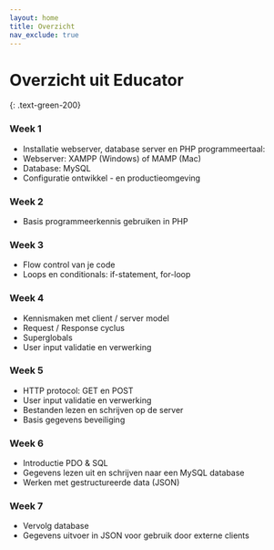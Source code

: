 ```yaml
---
layout: home
title: Overzicht
nav_exclude: true
---
```


#  Overzicht uit Educator
{: .text-green-200}

### Week 1

- Installatie webserver, database server en PHP programmeertaal:
- Webserver: XAMPP (Windows) of MAMP (Mac)
- Database: MySQL
- Configuratie ontwikkel - en productieomgeving

### Week 2

- Basis programmeerkennis gebruiken in PHP

### Week 3

- Flow control van je code
- Loops en conditionals: if-statement, for-loop

### Week 4

- Kennismaken met client / server model
- Request / Response cyclus
- Superglobals
- User input validatie en verwerking

### Week 5

- HTTP protocol: GET en POST
- User input validatie en verwerking
- Bestanden lezen en schrijven op de server
- Basis gegevens beveiliging

### Week 6

- Introductie PDO & SQL
- Gegevens lezen uit en schrijven naar een MySQL database
- Werken met gestructureerde data (JSON)

### Week 7

- Vervolg database
- Gegevens uitvoer in JSON voor gebruik door externe clients
